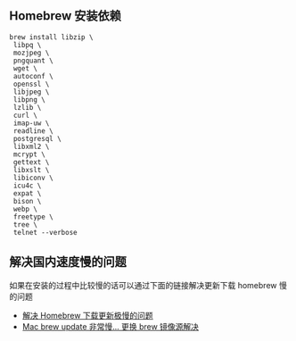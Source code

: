 ## Homebrew 安装依赖

```
brew install libzip \
 libpq \
 mozjpeg \
 pngquant \
 wget \
 autoconf \
 openssl \
 libjpeg \
 libpng \
 lzlib \
 curl \
 imap-uw \
 readline \
 postgresql \
 libxml2 \
 mcrypt \
 gettext \
 libxslt \
 libiconv \
 icu4c \
 expat \
 bison \
 webp \
 freetype \
 tree \
 telnet --verbose
```

## 解决国内速度慢的问题

如果在安装的过程中比较慢的话可以通过下面的链接解决更新下载 homebrew 慢的问题

- [解决 Homebrew 下载更新极慢的问题](https://www.raydbg.com/2019/Homebrew-Update-Slow/)
- [Mac brew update 非常慢... 更换 brew 镜像源解决](https://xu3352.github.io/mac/2018/09/06/mac-homebrew-update-slowly)
